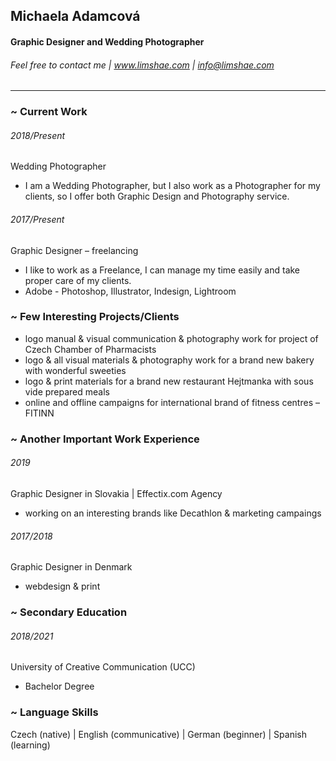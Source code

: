 ## Michaela Adamcová
#### Graphic Designer and Wedding Photographer
###### Feel free to contact me | www.limshae.com | info@limshae.com

----

### ~ Current Work

###### 2018/Present
Wedding Photographer
- I am a Wedding Photographer, but I also work as a Photographer for my clients, so I offer both Graphic Design and Photography service.

###### 2017/Present
Graphic Designer – freelancing
- I like to work as a Freelance, I can manage my time easily and take proper care of my clients.
- Adobe - Photoshop, Illustrator, Indesign, Lightroom

### ~ Few Interesting Projects/Clients
- logo manual & visual communication & photography work for project of Czech Chamber of Pharmacists
- logo & all visual materials & photography work for a brand new bakery with wonderful sweeties
- logo & print materials for a brand new restaurant Hejtmanka with sous vide prepared meals
- online and offline campaigns for international brand of fitness centres – FITINN

### ~ Another Important Work Experience

###### 2019
Graphic Designer in Slovakia | Effectix.com Agency
- working on an interesting brands like Decathlon & marketing campaings

###### 2017/2018
Graphic Designer in Denmark
- webdesign &  print

### ~ Secondary Education
###### 2018/2021
University of Creative Communication (UCC)
- Bachelor Degree

### ~ Language Skills
Czech (native) | English (communicative) | German (beginner) | Spanish (learning)
